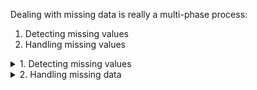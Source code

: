 Dealing with missing data is really a multi-phase process:
1. Detecting missing values
2. Handling missing values

<details> <summary>1. Detecting missing values </summary> 

# 1. Detecting missing values
This is harder than it sounds. Check the [pandas documentation](https://pandas.pydata.org/pandas-docs/stable/user_guide/missing_data.html) for more. 

First, let’s define what missing data is:
- A column value is missing a value
- An expected row in a time series is missing

### Question 1: How many of each datatype are you working with?
How many integer columns? How many datetime columns? Are all of your columns using the correct data types? Fix that first...

```python   
# List counts of data types
df.dtypes.value_counts()
```
>>> float64: 3
>>> bool: 1
>>> datetime64[ns]: 1
>>> object: 1

### Question 2: How was the data in the column created?
If it is from a source system or data warehouse, fine. But if you created this value earlier during EDA or Feature Extraction etc, you need to realize that your calculation or aggregation may have been the *cause of the missing data* or *may include assumptions you didn’t realize*.
- pandas `sum()` skips `NaN` (i.e. treats it as 0)
- The sum of an all empty series or column is this 0
- `groupby()` drops all rows in which the grouped column values are `NaN`

### Question 3: What does a column with missing data look like?
Python and pandas has several ways to tell you “This cell is missing a value”. Unfortunately you have to get down into the details to uncover. 

100% True Positive missing values include:
- Integer columns might show `NaN` or `<NA>`
- datetime columns show `NaT`

100% “You have to know your data” True Positive missing values include:
- Who knows what’s in string columns. Your users might have enter `?` to denote missing values, or maybe they manually entered `N/A`
- You have to play detective here

### Question 4: How do we identify missing *integer-based data*?
Again, harder than you would think... Partly this is because of a difference in how pandas, Python, and numpy all treat “missing data” a bit differently 

**How to identify missing integer data**
Use pandas `isna()` and `notna`: 
- `pd.isna(df[‘col’])` returns True for all missing values
- `df[‘col’].notna()` returns True for all real values and False for missing

**How *not* to identify missing integer data**
- Python and numpy treat `nan` as an unknown value such that one `nan` does not equal another `nan`
- `np.nan == np.nan` results in False
- `None == None` results in True
- `NaN` is actually a *float* 
- Trying to detect missing values using `np.nan` actually casts entire column to a float before comparing 
- Hence this fails to find any rows: `df[‘col’] == np.nan` (all rows returned with `False` indicating no match)
- Pandas 1.0 changed from using `np.nan`  internally to using `pandas.NA` to represent missing data

# Question 5: How do we identify missing datetime values?
Again... tricky. Python and pandas both treat `NaT` the same as `NaN`


 </details> 
 
<details> <summary>2. Handling missing data</summary> 


Many, many choices here - [the docs for dropna() are here](https://pandas.pydata.org/pandas-docs/stable/reference/api/pandas.DataFrame.dropna.html) but here are a few examples. 

* Note: don’t forget to include `inPlace=True` if you want to keep the DataFrame in the same variable

* Note: use `axis=` to specifically target rows (0 or ‘index’ a.k.a rows) or columns (1 or ‘columns’). `axis=0` is the default 

* Note: default value for the `how` parameter is `any` 

Related docs:
* [dropna()](https://pandas.pydata.org/pandas-docs/stable/reference/api/pandas.DataFrame.dropna.html)
* [fillna()](https://pandas.pydata.org/pandas-docs/stable/reference/api/pandas.DataFrame.fillna.html#pandas.DataFrame.fillna)

# Option: delete rows
### If row has any NaN or NaT values 
* Drop rows with any NaN or NaT values in any column `df.dropna()`
* Drop rows where all row values are NaN `df.dropna(how=‘all’)`
   * Use case is different from `df.dropna()` - use this when you want to delete “blank lines” while preserving “rows that have just a few NaN values”

### If certain columns have NaN
* Drop rows if they have specific column(s) that have any NaN: `df.dropna(subset=[‘zipcode’, ‘income’])` to drop rows that had missing values in `zipcode` or `income`
   * I’m not sure if this is an `and` or `or` operation though and docs don’t help


### If the row has a certain % of rows that are NaN
* Drop any rows with less than 2 actual values (not NaN values): `df.dropna(thresh=2)`
* Drop rows with that have a % of NaN rows greater than a threshold `df.dropna(df.shape[0] > .9)` to drop any column with less than 90% non-NaN values

# Option: delete columns
### Drop any columns with NaN
* Drop any column that has at least one NaN `df.dropna(axis=‘columns’)`

### Drop any columns above a threshold 
* Drop any columns with less than 2 actual values (not NaN values): `df.dropna(thresh=2, axis=1)`

# Option: replace missing values
So many choices here!
* Replace with a static value
   * Replace with 0 `df.fillna(0)`
   * Replace with a string `df.fillna(‘__MISSING__’)`
   * The latter allows you to group all NaN into one bucket
* Replace with the previous row’s value `df.fillna(method=‘bfill’)` using ‘forward fill’ (similar to lag in SQL). `backfill` is also accepted
* Replace with the next row’s value `df.fillna(method=‘ffill’)` using ‘forward fill’ (similar to lead in SQL). `pad` is also acceptable 
* Replace with specific values for specific columns 
   * `values = {‘A’: 0, ‘B’: 1}
   * `df.fillna(value=values)`
* Replace only the first NaN `dr.dropna(limit=1)`
   * If axis is rows, only fills the first NaN in the row leaving any remaining unchanged 
   * If the axis is columns, only fills the first NaN value in the column leaving any remaining unchanged 
* Replace with the mean / average 
   * `med = df[‘life_sq’].median()`
   * `df[‘life_sq’].fillna(med)`
* Replace with the mode
* Replace with the regression to predict the correct value
* Replace with a **Stochastic regression** 
* Replace with a **Hot-deck imputation** which replaces NaN with a randomly selected value for the same column from another row that has similar values 
   * See below for `impute` examples


```python   

# Drop all rows where Area is unassigned
df = df.dropna(subset=['Owner'])

######################################
# When there are (a) relatively few features and (b) a relatively small dataset
# 
# Use a heatmap 
######################################

cols = df.columns[:30] # first 30 columns
colours = ['#000099', '#ffff00'] # specify the colours - yellow is missing. blue is not missing.
sns.heatmap(df[cols].isnull(), cmap=sns.color_palette(colours))

######################################
# When there are (a) relatively few features and (b) a relatively small dataset
# 
# Get the % of missing.
######################################
for col in df.columns:
    pct_missing = np.mean(df[col].isnull())
    print('{} - {}%'.format(col, round(pct_missing*100)))
# update to f string

######################################
# Identify Missing Data Technique 3: Histogram  
#     Use when there might be a lot of features
#     Use when large dataset   
######################################

# first create missing indicator for features with missing data
for col in df.columns:
    missing = df[col].isnull()
    num_missing = np.sum(missing)

######################################
# Missing Data Cleanup Techniques
#    Technique #1: Listwise Deletion
#    What it is: Dropping entire rows
#    When to use: When you are 100% sure you do not need this data/observation/row
######################################
# Decision: "Drop any rows that are missing 35 or more features (ie column values in that row)
# drop rows with a lot of missing values.
ind_missing = df[df['num_missing'] > 35].index
df_less_missing_rows = df.drop(ind_missing, axis=0)


######################################
# Missing Data Cleanup Techniques
#    Technique #3: Imputation (replacement)
#    What it is: Replace missing row and/or feature values
#       - Numeric features: replace missing with median or average values for the feature 
#       - Categorical features: replace missing with the mode (most frequently occurring value)
#    When to use: 
######################################

### Single feature:
# replace missing values with the median.
med = df['life_sq'].median()
print(med)
df['life_sq'] = df['life_sq'].fillna(med)

### All NUMERIC features at once:

# impute the missing values and create the missing value indicator variables for each numeric column.
df_numeric = df.select_dtypes(include=[np.number])
numeric_cols = df_numeric.columns.values

for col in numeric_cols:
    missing = df[col].isnull()
    num_missing = np.sum(missing)
    
    if num_missing > 0:  # only do the imputation for the columns that have missing values.
        print('imputing missing values for: {}'.format(col))
        df['{}_ismissing'.format(col)] = missing
        med = df[col].median()
        df[col] = df[col].fillna(med)

### All CATEGORICAL features are once:

# impute the missing values and create the missing value indicator variables for each non-numeric column.
df_non_numeric = df.select_dtypes(exclude=[np.number])
non_numeric_cols = df_non_numeric.columns.values

for col in non_numeric_cols:
    missing = df[col].isnull()
    num_missing = np.sum(missing)
    
    if num_missing > 0:  # only do the imputation for the columns that have missing values.
        print('imputing missing values for: {}'.format(col))
        df['{}_ismissing'.format(col)] = missing
        
        top = df[col].describe()['top'] # impute with the most frequent value.
        df[col] = df[col].fillna(top)
```

 </details> 